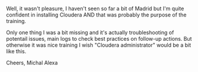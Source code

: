 Well, it wasn't pleasure, I haven't seen so far a bit of Madrid but I'm quite confident in installing Cloudera AND that was probably the purpose of the training.

Only one thing I was a bit missing and it's actually troubleshooting of potentail issues, main logs to check best practices on follow-up actions. But otherwise it was nice training I wish "Cloudera administrator" would be a bit like this.

Cheers,
Michal Alexa
